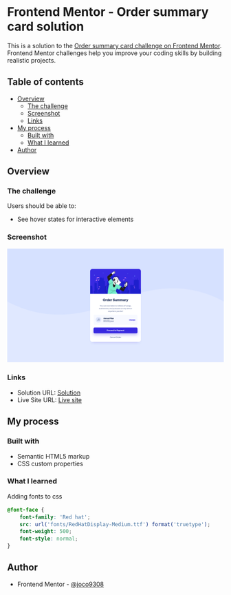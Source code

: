 # Frontend Mentor - Order summary card solution

This is a solution to the [Order summary card challenge on Frontend Mentor](https://www.frontendmentor.io/challenges/order-summary-component-QlPmajDUj). Frontend Mentor challenges help you improve your coding skills by building realistic projects. 

## Table of contents

- [Overview](#overview)
  - [The challenge](#the-challenge)
  - [Screenshot](#screenshot)
  - [Links](#links)
- [My process](#my-process)
  - [Built with](#built-with)
  - [What I learned](#what-i-learned)
- [Author](#author)


## Overview

### The challenge

Users should be able to:

- See hover states for interactive elements

### Screenshot

![](./screenshot.png)

### Links

- Solution URL: [Solution](https://www.frontendmentor.io/solutions/simple-solution-using-only-html-and-css-30pOhY2Lq)
- Live Site URL: [Live site](https://joco9308.github.io/order-summary-component-main/)

## My process

### Built with

- Semantic HTML5 markup
- CSS custom properties

### What I learned

Adding fonts to css
```css
@font-face {
    font-family: 'Red hat';
    src: url('fonts/RedHatDisplay-Medium.ttf') format('truetype');
    font-weight: 500;
    font-style: normal;
}
```

## Author

- Frontend Mentor - [@joco9308](https://www.frontendmentor.io/profile/joco9308)
